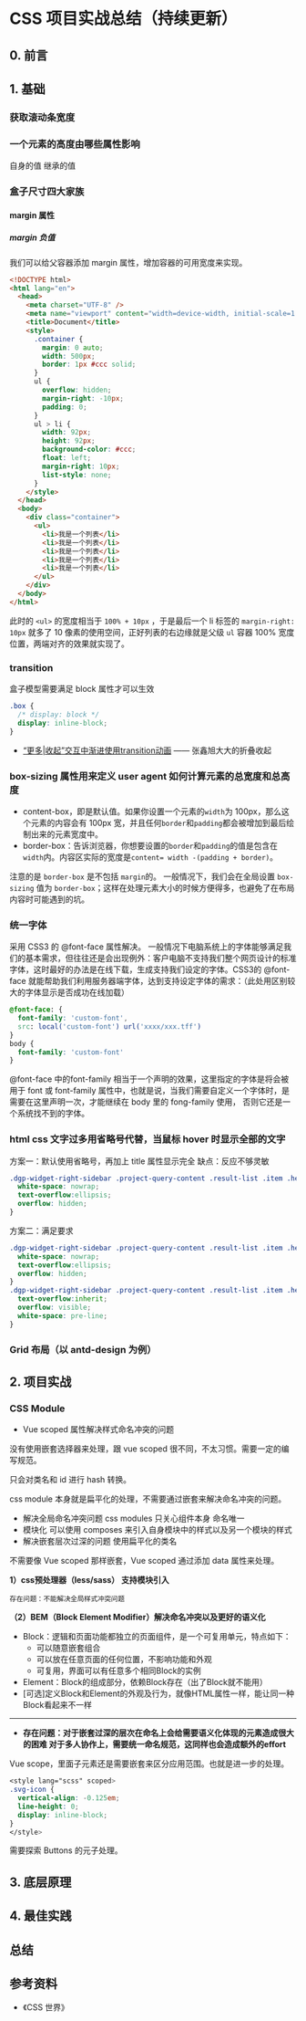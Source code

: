 # CSS 项目实战总结（持续更新）

## 0. 前言

## 1. 基础

### 获取滚动条宽度

### 一个元素的高度由哪些属性影响

自身的值
继承的值

### 盒子尺寸四大家族

#### margin 属性

##### margin 负值

我们可以给父容器添加 margin 属性，增加容器的可用宽度来实现。

```html
<!DOCTYPE html>
<html lang="en">
  <head>
    <meta charset="UTF-8" />
    <meta name="viewport" content="width=device-width, initial-scale=1.0" />
    <title>Document</title>
    <style>
      .container {
        margin: 0 auto;
        width: 500px;
        border: 1px #ccc solid;
      }
      ul {
        overflow: hidden;
        margin-right: -10px; 
        padding: 0;
      }
      ul > li {
        width: 92px;
        height: 92px;
        background-color: #ccc;
        float: left;
        margin-right: 10px;
        list-style: none;
      }
    </style>
  </head>
  <body>
    <div class="container">
      <ul>
        <li>我是一个列表</li>
        <li>我是一个列表</li>
        <li>我是一个列表</li>
        <li>我是一个列表</li>
        <li>我是一个列表</li>
      </ul>
    </div>
  </body>
</html>

```

此时的 `<ul>` 的宽度相当于 `100% + 10px` ，于是最后一个 li 标签的 `margin-right: 10px` 就多了 10 像素的使用空间，正好列表的右边缘就是父级 `ul` 容器 100% 宽度位置，两端对齐的效果就实现了。

### transition

盒子模型需要满足 block 属性才可以生效
```css
.box {
  /* display: block */
  display: inline-block; 
}
```

- [“更多|收起”交互中渐进使用transition动画](https://www.zhangxinxu.com/wordpress/2012/10/more-display-show-hide-tranisition/) —— 张鑫旭大大的折叠收起

### box-sizing 属性用来定义 user agent 如何计算元素的总宽度和总高度

- content-box，即是默认值。如果你设置一个元素的`width`为 100px，那么这个元素的内容会有 100px 宽，并且任何`border`和`padding`都会被增加到最后绘制出来的元素宽度中。
- border-box：告诉浏览器，你想要设置的`border`和`padding`的值是包含在`width`内。内容区实际的宽度是`content= width -(padding + border)`。

注意的是 `border-box` 是不包括 `margin`的。
一般情况下，我们会在全局设置 `box-sizing` 值为 `border-box`；这样在处理元素大小的时候方便得多，也避免了在布局内容时可能遇到的坑。

### 统一字体

采用 CSS3 的 @font-face 属性解决。
一般情况下电脑系统上的字体能够满足我们的基本需求，但往往还是会出现例外：客户电脑不支持我们整个网页设计的标准字体，这时最好的办法是在线下载，生成支持我们设定的字体。CSS3的 @font-face 就能帮助我们利用服务器端字体，达到支持设定字体的需求：（此处用区别较大的字体显示是否成功在线加载）
```css
@font-face: {
  font-family: 'custom-font',
  src: local('custom-font') url('xxxx/xxx.tff')
}
body {
  font-family: 'custom-font'
}
```
@font-face 中的font-family 相当于一个声明的效果，这里指定的字体是将会被用于 font 或 font-family 属性中，也就是说，当我们需要自定义一个字体时，是需要在这里声明一次，才能继续在 body 里的 fong-family 使用， 否则它还是一个系统找不到的字体。

### html css 文字过多用省略号代替，当鼠标 hover 时显示全部的文字

方案一：默认使用省略号，再加上 title 属性显示完全
缺点：反应不够灵敏
```css
.dgp-widget-right-sidebar .project-query-content .result-list .item .header {
  white-space: nowrap;
  text-overflow:ellipsis;
  overflow: hidden;
}
```

方案二：满足要求
```css
.dgp-widget-right-sidebar .project-query-content .result-list .item .header {
  white-space: nowrap;
  text-overflow:ellipsis;
  overflow: hidden;
}
.dgp-widget-right-sidebar .project-query-content .result-list .item .header:hover {
  text-overflow:inherit;
  overflow: visible;
  white-space: pre-line;
}
```

### Grid 布局（以 antd-design 为例）



## 2. 项目实战

### CSS Module

- Vue scoped 属性解决样式命名冲突的问题

没有使用嵌套选择器来处理，跟 vue scoped 很不同，不太习惯。需要一定的编写规范。

只会对类名和 id 进行 hash 转换。

css module 本身就是扁平化的处理，不需要通过嵌套来解决命名冲突的问题。

- 解决全局命名冲突问题 css modules 只关心组件本身 命名唯一
- 模块化 可以使用 composes 来引入自身模块中的样式以及另一个模块的样式
- 解决嵌套层次过深的问题 使用扁平化的类名

不需要像 Vue scoped 那样嵌套，Vue scoped 通过添加 data 属性来处理。

**1）css预处理器（less/sass） 支持模块引入**

```
存在问题：不能解决全局样式冲突问题
```

**（2）BEM（Block Element Modifier）解决命名冲突以及更好的语义化**

- Block：逻辑和页面功能都独立的页面组件，是一个可复用单元，特点如下：
  - 可以随意嵌套组合
  - 可以放在任意页面的任何位置，不影响功能和外观
  - 可复用，界面可以有任意多个相同Block的实例
- Element：Block的组成部分，依赖Block存在（出了Block就不能用）
- [可选]定义Block和Element的外观及行为，就像HTML属性一样，能让同一种Block看起来不一样

------

- **存在问题：对于嵌套过深的层次在命名上会给需要语义化体现的元素造成很大的困难 对于多人协作上，需要统一命名规范，这同样也会造成额外的effort**

Vue scope，里面子元素还是需要嵌套来区分应用范围。也就是进一步的处理。

```scss
<style lang="scss" scoped>
.svg-icon {
  vertical-align: -0.125em;
  line-height: 0;
  display: inline-block;
}
</style>
```

需要探索 Buttons 的元子处理。

## 3. 底层原理

## 4. 最佳实践

## 总结

## 参考资料

- 《CSS 世界》
